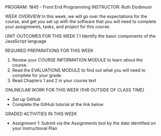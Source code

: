 PROGRAM: 1845 - Front End Programming
INSTRUCTOR: Ruth Elodimuor

WEEK OVERVIEW
  In this week, we will go over the expectations for the course, and get you set up with the software that you will need to complete your assignments, tasks, and project for this course.

UNIT OUTCOMES FOR THIS WEEK
  1.1 Identify the basic components of the JavaScript language

REQUIRED PREPARATIONS FOR THIS WEEK
  1. Review your COURSE INFORMATION MODULE to learn about the course.
  2. Read the EVALUATIONS MODULE to find out what you will need to complete for your grade.
  3. Read Chapters 1 and 2 in your course text

ONLINE/LAB WORK FOR THIS WEEK (1HR OUTSIDE OF CLASS TIME)
  - Set up GitHub
  - Complete the GitHub tutorial at the link below

GRADED ACTIVITIES IN THIS WEEK
  - Assignment 1: Submit via the Assignments tool by the date identified on your Instructional Plan
